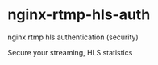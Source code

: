 # nginx-rtmp-hls-auth
nginx rtmp hls authentication (security)

Secure your streaming, HLS statistics
